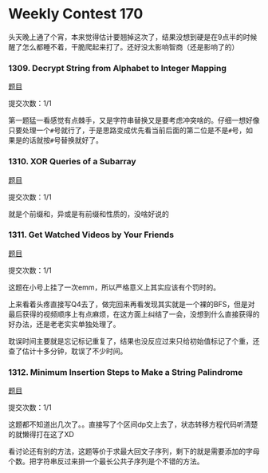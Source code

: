 # Weekly Contest 170

头天晚上通了个宵，本来觉得估计要翘掉这次了，结果没想到硬是在9点半的时候醒了怎么都睡不着，干脆爬起来打了。还好没太影响智商（还是影响了的）

### 1309. Decrypt String from Alphabet to Integer Mapping

[题目](https://leetcode.com/contest/weekly-contest-170/problems/decrypt-string-from-alphabet-to-integer-mapping/) 

提交次数：1/1

第一题猛一看感觉有点棘手，又是字符串替换又是要考虑冲突啥的。仔细一想好像只要处理一个`#`号就行了，于是思路变成优先看当前后面的第二位是不是`#`号，如果是的话就按`#`号替换就好了。



### 1310. XOR Queries of a Subarray

[题目](https://leetcode.com/contest/weekly-contest-170/problems/xor-queries-of-a-subarray/)

提交次数：1/1

就是个前缀和，异或是有前缀和性质的，没啥好说的


### 1311. Get Watched Videos by Your Friends

[题目](https://leetcode.com/contest/weekly-contest-170/problems/get-watched-videos-by-your-friends/)

提交次数：1/1

这题在小号上挂了一次emm，所以严格意义上其实应该有个罚时的。

上来看着头疼直接写Q4去了，做完回来再看发现其实就是一个裸的BFS，但是对最后获得的视频顺序上有点麻烦，在这方面上纠结了一会，没想到什么直接获得的好办法，还是老老实实单独处理了。

耽误时间主要就是忘记标记重复了，结果也没反应过来只给初始值标记了个重，还查了估计十多分钟，耽误了不少时间。


### 1312. Minimum Insertion Steps to Make a String Palindrome

[题目](https://leetcode.com/contest/weekly-contest-170/problems/minimum-insertion-steps-to-make-a-string-palindrome/)

提交次数：1/1

这题都不知道出几次了。。直接写了个区间dp交上去了，状态转移方程代码听清楚的就懒得打在这了XD

看讨论还有别的方法，这题等价于求最大回文子序列，剩下的就是需要添加的字母个数。把字符串反过来排一个最长公共子序列是个不错的方法。